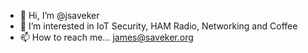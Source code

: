 - 👋 Hi, I’m @jsaveker
- 👀 I’m interested in IoT Security, HAM Radio, Networking and Coffee
- 📫 How to reach me... james@saveker.org

<!---
jsaveker/jsaveker is a ✨ special ✨ repository because its `README.md` (this file) appears on your GitHub profile.
You can click the Preview link to take a look at your changes.
--->
